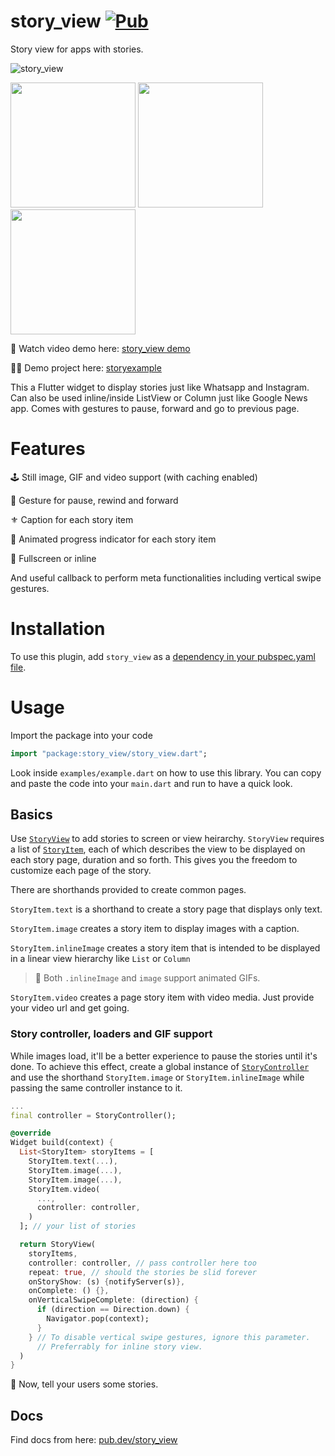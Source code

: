 # story_view [![Pub](https://img.shields.io/pub/v/story_view.svg)](https://pub.dev/packages/story_view)

Story view for apps with stories.

![story_view](assets/story_view.png)

<p float="left">
  <img src="https://i.ibb.co/Q8Wtw62/Screenshot-1584263003.png" width=200 />
  <img src="https://i.ibb.co/bz0R9bd/Screenshot-1584263008.png" width=200 />
  <img src="https://i.ibb.co/NrLSbZv/Screenshot-1584263018.png" width=200 />
</p>

🍟 Watch video demo here: [story_view demo](https://youtu.be/yHAVCsWEKQE)

👨‍🚀 Demo project here:
[storyexample](https://github.com/blackmann/storyexample.git)

This a Flutter widget to display stories just like Whatsapp and Instagram. Can
also be used inline/inside ListView or Column just like Google News app. Comes
with gestures to pause, forward and go to previous page.

# Features

🕹 Still image, GIF and video support (with caching enabled)

📍 Gesture for pause, rewind and forward

⚜️ Caption for each story item

🎈 Animated progress indicator for each story item

📱 Fullscreen or inline

And useful callback to perform meta functionalities including vertical swipe
gestures.

# Installation

To use this plugin, add `story_view` as a
[dependency in your pubspec.yaml file](https://flutter.io/platform-plugins/).

# Usage

Import the package into your code

```dart
import "package:story_view/story_view.dart";
```

Look inside `examples/example.dart` on how to use this library. You can copy and
paste the code into your `main.dart` and run to have a quick look.

## Basics

Use
[`StoryView`](https://pub.dev/documentation/story_view/latest/story_view/StoryView-class.html)
to add stories to screen or view heirarchy. `StoryView` requires a list of
[`StoryItem`](https://pub.dev/documentation/story_view/latest/story_view/StoryItem-class.html),
each of which describes the view to be displayed on each story page, duration
and so forth. This gives you the freedom to customize each page of the story.

There are shorthands provided to create common pages.

`StoryItem.text` is a shorthand to create a story page that displays only text.

`StoryItem.image` creates a story item to display images with a caption.

`StoryItem.inlineImage` creates a story item that is intended to be displayed in
a linear view hierarchy like `List` or `Column`

> 🍭 Both `.inlineImage` and `image` support animated GIFs.

`StoryItem.video` creates a page story item with video media. Just provide your
video url and get going.

### Story controller, loaders and GIF support

While images load, it'll be a better experience to pause the stories until it's
done. To achieve this effect, create a global instance of
[`StoryController`](https://pub.dev/documentation/story_view/latest/story_controller/StoryController-class.html)
and use the shorthand `StoryItem.image` or `StoryItem.inlineImage` while passing
the same controller instance to it.

```dart
...
final controller = StoryController();

@override
Widget build(context) {
  List<StoryItem> storyItems = [
    StoryItem.text(...),
    StoryItem.image(...),
    StoryItem.image(...),
    StoryItem.video(
      ...,
      controller: controller,
    )
  ]; // your list of stories

  return StoryView(
    storyItems,
    controller: controller, // pass controller here too
    repeat: true, // should the stories be slid forever
    onStoryShow: (s) {notifyServer(s)},
    onComplete: () {},
    onVerticalSwipeComplete: (direction) {
      if (direction == Direction.down) {
        Navigator.pop(context);
      }
    } // To disable vertical swipe gestures, ignore this parameter.
      // Preferrably for inline story view.
  )
}
```

🍭 Now, tell your users some stories.

## Docs

Find docs from here:
[pub.dev/story_view](https://pub.dev/documentation/story_view/latest/)
